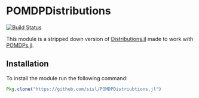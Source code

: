 # POMDPDistributions

[![Build Status](https://travis-ci.org/sisl/POMDPDistributions.jl.svg?branch=master)](https://travis-ci.org/sisl/POMDPDistributions.jl)

This module is a stripped down version of [Distributions.jl](https://github.com/JuliaStats/Distributions.jl) made to
work with [POMDPs.jl](https://github.com/sisl/POMDPs.jl).

## Installation
To install the module run the following command:

```julia
Pkg.clone("https://github.com/sisl/POMDPDistriubtions.jl")
```
